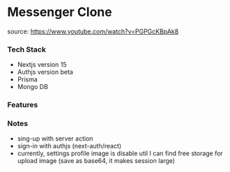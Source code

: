 # Messenger Clone

source: https://www.youtube.com/watch?v=PGPGcKBpAk8

### Tech Stack

- Nextjs version 15
- Authjs version beta
- Prisma
- Mongo DB

### Features

### Notes

- sing-up with server action
- sign-in with authjs (next-auth/react)
- currently, settings profile image is disable util I can find free storage for upload image (save as base64, it makes session large)
